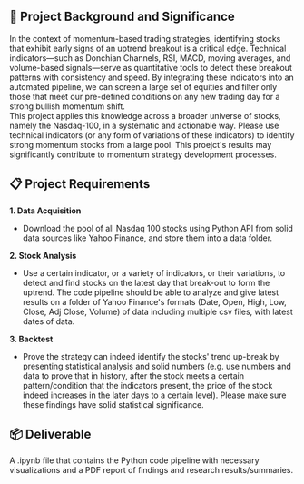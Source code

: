 ## 🎯 Project Background and Significance
In the context of momentum-based trading strategies, identifying stocks that exhibit early signs of an uptrend breakout is a critical edge. Technical indicators—such as Donchian Channels, RSI, MACD, moving averages, and volume-based signals—serve as quantitative tools to detect these breakout patterns with consistency and speed. By integrating these indicators into an automated pipeline, we can screen a large set of equities and filter only those that meet our pre-defined conditions on any new trading day for a strong bullish momentum shift.\
This project applies this knowledge across a broader universe of stocks, namely the Nasdaq-100, in a systematic and actionable way. Please use technical indicators (or any form of variations of these indicators) to identify strong momentum stocks from a large pool. This proejct's results may significantly contribute to momentum strategy development processes.

## 📋 Project Requirements
**1. Data Acquisition**
- Download the pool of all Nasdaq 100 stocks using Python API from solid data sources like Yahoo Finance, and store them into a data folder.

**2. Stock Analysis**
- Use a certain indicator, or a variety of indicators, or their variations, to detect and find stocks on the latest day that break-out to form the uptrend. The code pipeline should be able to analyze and give latest results on a folder of Yahoo Finance's formats (Date, Open, High, Low, Close, Adj Close, Volume) of data including multiple csv files, with latest dates of data.

**3. Backtest**
- Prove the strategy can indeed identify the stocks' trend up-break by presenting statistical analysis and solid numbers (e.g. use numbers and data to prove that in history, after the stock meets a certain pattern/condition that the indicators present, the price of the stock indeed increases in the later days to a certain level). Please make sure these findings have solid statistical significance.


## 📦 Deliverable
A .ipynb file that contains the Python code pipeline with necessary visualizations and a PDF report of findings and research results/summaries.